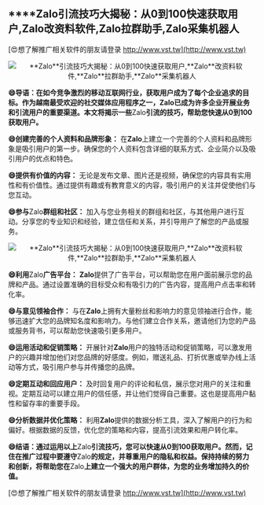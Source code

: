 ## ****Zalo**引流技巧大揭秘：从0到100快速获取用户,**Zalo**改资料软件,**Zalo**拉群助手,**Zalo**采集机器人**

[😍想了解推广相关软件的朋友请登录 http://www.vst.tw](http://www.vst.tw)

 <center><img src="https://vst.tw/MP4/tuiguang/png/0.png" alt="**Zalo**引流技巧大揭秘：从0到100快速获取用户,**Zalo**改资料软件,**Zalo**拉群助手,**Zalo**采集机器人"></center>

**😄导语：在如今竞争激烈的移动互联网行业，获取用户成为了每个企业追求的目标。作为越南最受欢迎的社交媒体应用程序之一，**Zalo**已成为许多企业开展业务和引流用户的重要渠道。本文将揭示一些**Zalo**引流的技巧，帮助您快速从0到100获取用户。**

**😄创建完善的个人资料和品牌形象：**
在**Zalo**上建立一个完善的个人资料和品牌形象是吸引用户的第一步。确保您的个人资料包含详细的联系方式、企业简介以及吸引用户的优点和特色。

**😄提供有价值的内容：**
无论是发布文章、图片还是视频，确保您的内容具有实用性和有价值性。通过提供有趣或有教育意义的内容，吸引用户的关注并促使他们与您互动。

**😄参与**Zalo**群组和社区：**
加入与您业务相关的群组和社区，与其他用户进行互动。分享您的专业知识和经验，建立信任和关系，并引导用户了解您的产品或服务。

 <center><img src="https://vst.tw/MP4/tuiguang/png/2.png" alt="**Zalo**引流技巧大揭秘：从0到100快速获取用户,**Zalo**改资料软件,**Zalo**拉群助手,**Zalo**采集机器人"></center>

**😄利用**Zalo**广告平台：**
**Zalo**提供了广告平台，可以帮助您在用户面前展示您的品牌和产品。通过设置准确的目标受众和有吸引力的广告内容，提高用户点击率和转化率。

**😄与意见领袖合作：**
与在**Zalo**上拥有大量粉丝和影响力的意见领袖进行合作，能够迅速扩大您的品牌知名度和影响力。与他们建立合作关系，邀请他们为您的产品或服务背书，可以帮助您快速吸引更多用户。

**😄运用活动和促销策略：**
开展针对**Zalo**用户的独特活动和促销策略，可以激发用户的兴趣并增加他们对您品牌的好感度。例如，赠送礼品、打折优惠或举办线上活动等方式，吸引用户参与并传播您的品牌。

**😄定期互动和回应用户：**
及时回复用户的评论和私信，展示您对用户的关注和重视。定期互动可以建立用户的信任感，并让他们觉得自己重要。这也是提高用户黏性和留存率的重要手段。

**😄分析数据并优化策略：**
利用**Zalo**提供的数据分析工具，深入了解用户的行为和偏好。根据数据的反馈，优化您的策略和内容，提高引流效果和用户转化率。

**😄结语：通过运用以上**Zalo**引流技巧，您可以快速从0到100获取用户。然而，记住在推广过程中要遵守**Zalo**的规定，并尊重用户的隐私和权益。保持持续的努力和创新，将帮助您在**Zalo**上建立一个强大的用户群体，为您的业务增加持久的价值。**

[😍想了解推广相关软件的朋友请登录 http://www.vst.tw](http://www.vst.tw)




